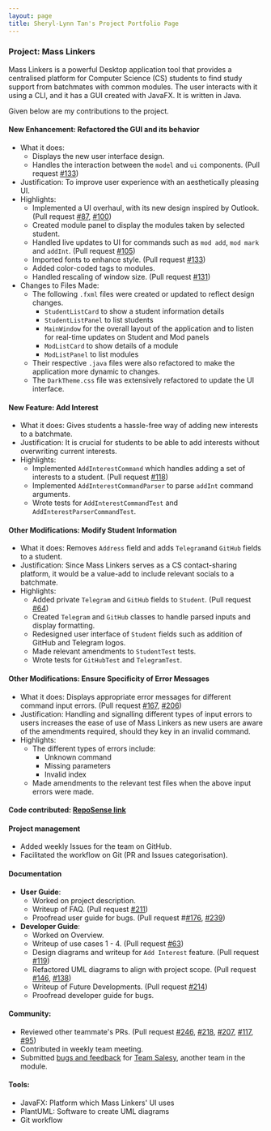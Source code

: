 ```yaml
---
layout: page
title: Sheryl-Lynn Tan's Project Portfolio Page
---
```

### Project: Mass Linkers
Mass Linkers is a powerful Desktop application tool that provides a centralised platform for Computer Science (CS) students to find study support from batchmates with common modules. The user interacts with it using a CLI, and it has a GUI created with JavaFX. It is written in Java.

Given below are my contributions to the project.

#### New Enhancement: Refactored the GUI and its behavior
* What it does:
  * Displays the new user interface design.
  * Handles the interaction between the ```model``` and ```ui``` components. (Pull request [#133](https://github.com/AY2223S1-CS2103T-T11-4/tp/pull/133))
* Justification: To improve user experience with an aesthetically pleasing UI.
* Highlights:
  * Implemented a UI overhaul, with its new design inspired by Outlook. (Pull request [#87](https://github.com/AY2223S1-CS2103T-T11-4/tp/pull/87), [#100](https://github.com/AY2223S1-CS2103T-T11-4/tp/pull/100))
  * Created module panel to display the modules taken by selected student. 
  * Handled live updates to UI for commands such as ```mod add```, ```mod mark``` and ```addInt```. (Pull request [#105](https://github.com/AY2223S1-CS2103T-T11-4/tp/pull/105))
  * Imported fonts to enhance style. (Pull request [#133](https://github.com/AY2223S1-CS2103T-T11-4/tp/pull/133))
  * Added color-coded tags to modules. 
  * Handled rescaling of window size. (Pull request [#131](https://github.com/AY2223S1-CS2103T-T11-4/tp/pull/131))
* Changes to Files Made:
  * The following ```.fxml``` files were created or updated to reflect design changes.
    * ```StudentListCard``` to show a student information details
    * ```StudentListPanel``` to list students
    * ```MainWindow``` for the overall layout of the application and to listen for real-time updates on Student and Mod panels
    * ```ModListCard``` to show details of a module
    * ```ModListPanel``` to list modules 
  * Their respective ```.java``` files were also refactored to make the application more dynamic to changes. 
  * The ```DarkTheme.css``` file was extensively refactored to update the UI interface.

#### New Feature: Add Interest
* What it does: Gives students a hassle-free way of adding new interests to a batchmate.
* Justification: It is crucial for students to be able to add interests without overwriting current interests.
* Highlights: 
  * Implemented ```AddInterestCommand``` which handles adding a set of interests to a student. (Pull request [#118](https://github.com/AY2223S1-CS2103T-T11-4/tp/pull/118))
  * Implemented ```AddInterestCommandParser``` to parse ```addInt``` command arguments.
  * Wrote tests for ```AddInterestCommandTest``` and ```AddInterestParserCommandTest```.

#### Other Modifications: Modify Student Information
* What it does: Removes ```Address``` field and adds ```Telegram```and ```GitHub``` fields to a student.
* Justification: Since Mass Linkers serves as a CS contact-sharing platform, it would be a value-add to include relevant socials to a batchmate.
* Highlights:
    * Added private ```Telegram``` and ```GitHub``` fields to ```Student```. (Pull request [#64](https://github.com/AY2223S1-CS2103T-T11-4/tp/pull/64))
    * Created ```Telegram``` and ```GitHub``` classes to handle parsed inputs and display formatting.
    * Redesigned user interface of ```Student``` fields such as addition of GitHub and Telegram logos.
    * Made relevant amendments to ```StudentTest``` tests.
    * Wrote tests for ```GitHubTest``` and ```TelegramTest```.

#### Other Modifications: Ensure Specificity of Error Messages
* What it does: Displays appropriate error messages for different command input errors. (Pull request [#167](https://github.com/AY2223S1-CS2103T-T11-4/tp/pull/167), [#206](https://github.com/AY2223S1-CS2103T-T11-4/tp/pull/206))
* Justification: Handling and signalling different types of input errors to users increases the ease of use of Mass Linkers as new users are aware of the amendments required, should they key in an invalid command. 
* Highlights:
  * The different types of errors include:
    * Unknown command
    * Missing parameters
    * Invalid index
  * Made amendments to the relevant test files when the above input errors were made.

#### Code contributed: [RepoSense link](https://nus-cs2103-ay2223s1.github.io/tp-dashboard/?search=sltsheryl&breakdown=true)

#### Project management
* Added weekly Issues for the team on GitHub.
* Facilitated the workflow on Git (PR and Issues categorisation).

#### Documentation
* **User Guide**:
  * Worked on project description.
  * Writeup of FAQ. (Pull request [#211](https://github.com/AY2223S1-CS2103T-T11-4/tp/pull/211))
  * Proofread user guide for bugs. (Pull request #[#176](https://github.com/AY2223S1-CS2103T-T11-4/tp/pull/176), [#239](https://github.com/AY2223S1-CS2103T-T11-4/tp/pull/239))
* **Developer Guide**:
  * Worked on Overview.
  * Writeup of use cases 1 - 4. (Pull request [#63](https://github.com/AY2223S1-CS2103T-T11-4/tp/pull/63))
  * Design diagrams and writeup for ```Add Interest``` feature. (Pull request [#119](https://github.com/AY2223S1-CS2103T-T11-4/tp/pull/119))
  * Refactored UML diagrams to align with project scope. (Pull request [#146](https://github.com/AY2223S1-CS2103T-T11-4/tp/pull/146), [#138](https://github.com/AY2223S1-CS2103T-T11-4/tp/pull/138))
  * Writeup of Future Developments. (Pull request [#214](https://github.com/AY2223S1-CS2103T-T11-4/tp/pull/214))
  * Proofread developer guide for bugs.

#### Community:
* Reviewed other teammate's PRs. (Pull request [#246](https://github.com/AY2223S1-CS2103T-T11-4/tp/pull/246), [#218](https://github.com/AY2223S1-CS2103T-T11-4/tp/pull/218), [#207](https://github.com/AY2223S1-CS2103T-T11-4/tp/pull/207), [#117](https://github.com/AY2223S1-CS2103T-T11-4/tp/pull/117), [#95](https://github.com/AY2223S1-CS2103T-T11-4/tp/pull/95))
* Contributed in weekly team meeting.
* Submitted [bugs and feedback](https://github.com/sltsheryl/ped/issues) for [Team Salesy](https://ay2223s1-cs2103t-w08-4.github.io/tp/), another team in the module.

#### Tools:
* JavaFX: Platform which Mass Linkers' UI uses
* PlantUML: Software to create UML diagrams
* Git workflow
